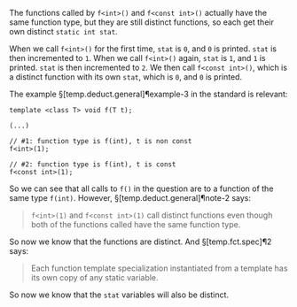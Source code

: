 The functions called by `f<int>()` and `f<const int>()` actually have the same function type, but they are still distinct functions, so each get their own distinct `static int stat`.

When we call `f<int>()` for the first time, `stat` is `0`, and `0` is printed. `stat` is then incremented to `1`.
When we call `f<int>()` again, `stat` is `1`, and `1` is printed. `stat` is then incremented to `2`.
We then call `f<const int>()`, which is a distinct function with its own `stat`, which is `0`, and `0` is printed.

The example §[temp.deduct.general]¶example-3 in the standard is relevant:

```
template <class T> void f(T t);

(...)

// #1: function type is f(int), t is non const
f<int>(1);

// #2: function type is f(int), t is const
f<const int>(1);
```

So we can see that all calls to `f()` in the question are to a function of the same type `f(int)`. However, §[temp.deduct.general]¶note-2 says:

> `f<int>(1)` and `f<const int>(1)` call distinct functions even though both of the functions called have the same function type.

So now we know that the functions are distinct. And §[temp.fct.spec]¶2 says:

> Each function template specialization instantiated from a template has its own copy of any static variable.

So now we know that the `stat` variables will also be distinct.